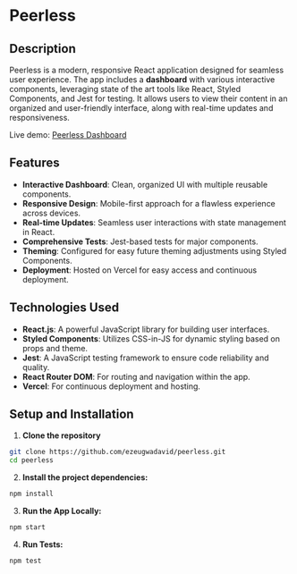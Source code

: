 # **Peerless**

## **Description**

Peerless is a modern, responsive React application designed for seamless user experience. The app includes a **dashboard** with various interactive components, leveraging state of the art tools like React, Styled Components, and Jest for testing. It allows users to view their content in an organized and user-friendly interface, along with real-time updates and responsiveness.

Live demo: [Peerless Dashboard](https://peerless-theta.vercel.app/dashboard)

## **Features**

- **Interactive Dashboard**: Clean, organized UI with multiple reusable components.
- **Responsive Design**: Mobile-first approach for a flawless experience across devices.
- **Real-time Updates**: Seamless user interactions with state management in React.
- **Comprehensive Tests**: Jest-based tests for major components.
- **Theming**: Configured for easy future theming adjustments using Styled Components.
- **Deployment**: Hosted on Vercel for easy access and continuous deployment.

## **Technologies Used**

- **React.js**: A powerful JavaScript library for building user interfaces.
- **Styled Components**: Utilizes CSS-in-JS for dynamic styling based on props and theme.
- **Jest**: A JavaScript testing framework to ensure code reliability and quality.
- **React Router DOM**: For routing and navigation within the app.
- **Vercel**: For continuous deployment and hosting.

## **Setup and Installation**

1. **Clone the repository**

```bash
git clone https://github.com/ezeugwadavid/peerless.git
cd peerless
```

2. **Install the project dependencies:**

```bash
npm install
```

3. **Run the App Locally:**

```bash
npm start
```

4. **Run Tests:**

```bash
npm test
```

